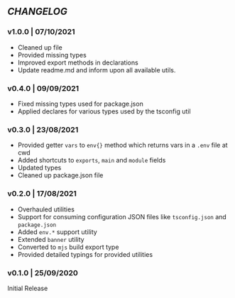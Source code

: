## _CHANGELOG_

### v1.0.0 | 07/10/2021

- Cleaned up file
- Provided missing types
- Improved export methods in declarations
- Update readme.md and inform upon all available utils.

### v0.4.0 | 09/09/2021

- Fixed missing types used for package.json
- Applied declares for various types used by the tsconfig util

### v0.3.0 | 23/08/2021

- Provided getter `vars` to `env{}` method which returns vars in a `.env` file at cwd
- Added shortcuts to `exports`, `main` and `module` fields
- Updated types
- Cleaned up package.json file

### v0.2.0 | 17/08/2021

- Overhauled utilities
- Support for consuming configuration JSON files like `tsconfig.json` and `package.json`
- Added `env.*` support utility
- Extended `banner` utility
- Converted to `mjs` build export type
- Provided detailed typings for provided utilities

### v0.1.0 | 25/09/2020

Initial Release
